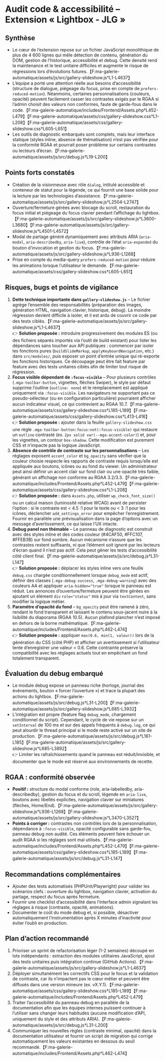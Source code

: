 # Audit code & accessibilité – Extension « Lightbox - JLG »

## Synthèse
- Le cœur de l’extension repose sur un fichier JavaScript monolithique de plus de 4 600 lignes qui mêle détection de contenu, génération du DOM, gestion de l’historique, accessibilité et debug. Cette densité rend la maintenance et le test unitaire difficiles et augmente le risque de régressions lors d’évolutions futures.【F:ma-galerie-automatique/assets/js/src/gallery-slideshow.js†L1-L4637】
- L’équipe a porté une attention réelle aux besoins d’accessibilité (structure de dialogue, piégeage du focus, prise en compte de `prefers-reduced-motion`). Néanmoins, certaines personnalisations (couleurs, opacité) peuvent facilement casser les contrastes exigés par le RGAA si l’admin choisit des valeurs non conformes, faute de garde-fous dans le code.【F:ma-galerie-automatique/includes/Frontend/Assets.php†L452-L479】【F:ma-galerie-automatique/assets/css/gallery-slideshow.css†L1-L208】【F:ma-galerie-automatique/assets/css/gallery-slideshow.css†L605-L651】
- Les outils de diagnostic embarqués sont complets, mais leur interface statique (styles inline, absence de thématisation) n’est pas vérifiée pour la conformité RGAA et pourrait poser problème sur certains contrastes ou lecteurs d’écran.【F:ma-galerie-automatique/assets/js/src/debug.js†L19-L200】

## Points forts constatés
- Création de la visionneuse avec rôle `dialog`, intitulé accessible et conteneur de statut pour la légende, ce qui fournit une base solide pour la lecture par les technologies d’assistance.【F:ma-galerie-automatique/assets/js/src/gallery-slideshow.js†L2504-L2747】
- Ouverture/fermeture gérées avec blocage du scroll, restauration du focus initial et piégeage du focus clavier pendant l’affichage du lightbox.【F:ma-galerie-automatique/assets/js/src/gallery-slideshow.js†L3600-L3680】【F:ma-galerie-automatique/assets/js/src/gallery-slideshow.js†L4501-L4572】
- Modal de partage généré dynamiquement avec attributs ARIA (`aria-modal`, `aria-describedby`, `aria-live`), contrôle de l’état `aria-expanded` du bouton d’invocation et gestion du focus.【F:ma-galerie-automatique/assets/js/src/gallery-slideshow.js†L936-L1268】
- Prise en compte du media-query `prefers-reduced-motion` pour réduire les animations lorsque l’utilisateur le demande.【F:ma-galerie-automatique/assets/css/gallery-slideshow.css†L605-L651】

## Risques, bugs et points de vigilance
1. **Dette technique importante dans `gallery-slideshow.js`** – Le fichier agrège l’ensemble des responsabilités (préparation des images, génération HTML, navigation clavier, historique, debug). La moindre régression devient difficile à isoler, et il est ardu de couvrir ce code par des tests ciblés.【F:ma-galerie-automatique/assets/js/src/gallery-slideshow.js†L1-L4637】<br>👉 **Solution proposée :** introduire progressivement des modules ES (ou des fichiers séparés importés via l’outil de build existant) pour lister les dépendances sans toucher aux API publiques : commencer par isoler les fonctions pures (`buildSlideMarkup`, `applyKeyboardNavigation`, etc.) dans `src/modules/`, puis exposer un point d’entrée unique qui ré-exporte les fonctions historiques. Ce découpage peut être fait feature par feature avec des tests unitaires ciblés afin de limiter tout risque de régression.
2. **Focus visible dépendant de `:focus-visible`** – Pour plusieurs contrôles (`.mga-toolbar-button`, vignettes, flèches Swiper), le style par défaut supprime l’outline (`outline: none`) et le remplacement est appliqué uniquement via `:focus-visible`. Les navigateurs ne supportant pas ce pseudo-sélecteur (ou en configuration particulière) pourraient afficher aucun indicateur visuel, ce qui contrevient au RGAA 10.7.【F:ma-galerie-automatique/assets/css/gallery-slideshow.css†L185-L189】【F:ma-galerie-automatique/assets/css/gallery-slideshow.css†L413-L416】<br>👉 **Solution proposée :** ajouter dans la feuille `gallery-slideshow.css` une règle `.mga-toolbar-button:focus:not(:focus-visible)` qui restaure un `outline` contrasté (ex. `2px solid var(--mga-accent-color)`) et, pour les vignettes, un contour `box-shadow`. Cette modification est purement CSS et n’impacte pas la logique JavaScript.
3. **Absence de contrôle de contraste sur les personnalisations** – Les réglages exposent `accent_color` et `bg_opacity` sans vérifier que la couleur choisie respecte les rapports de contraste requis lorsqu’elle est appliquée aux boutons, icônes ou au fond du viewer. Un administrateur peut ainsi définir un accent clair sur fond clair ou une opacité très faible, générant un affichage non conforme au RGAA 3.2/3.3.【F:ma-galerie-automatique/includes/Frontend/Assets.php†L452-L479】【F:ma-galerie-automatique/assets/css/gallery-slideshow.css†L1-L208】<br>👉 **Solution proposée :** dans `Assets.php`, utiliser `wp_check_font_size()` ou un calcul maison (luminosité relative WCAG) avant de persister l’option : si le contraste est < 4.5 :1 pour le texte ou < 3 :1 pour les icônes, déclencher `add_settings_error` pour empêcher l’enregistrement. Fournir en parallèle une prévisualisation dans la page d’options avec un message d’avertissement, ce qui laisse l’UX intacte.
4. **Debug panel non thémable** – Le panneau de diagnostic est construit avec des styles inline et des codes couleur (#4CAF50, #FFC107, #FFEB3B) sur fond sombre. Aucun mécanisme n’assure que les contrastes restent suffisants, ni que l’élément soit ignoré par les lecteurs d’écran quand il n’est pas actif. Cela peut gêner les tests d’accessibilité côté client final.【F:ma-galerie-automatique/assets/js/src/debug.js†L31-L147】<br>👉 **Solution proposée :** déplacer les styles inline vers une feuille `debug.css` chargée conditionnellement lorsque `debug_mode` est actif, définir des classes (`.mga-debug-success`, `.mga-debug-warning`) avec des couleurs AA et appliquer `aria-hidden="true"` lorsque le panneau est réduit. Les annonces d’ouverture/fermeture peuvent être gérées en ajoutant un élément `div` `role="status"` mis à jour via `textContent`, sans modifier la logique métier.
5. **Paramètre d’opacité du fond** – `bg_opacity` peut être ramené à zéro, rendant le fond transparent et laissant le contenu sous-jacent nuire à la lisibilité du diaporama (RGAA 10.5). Aucun plafond plancher n’est imposé en dehors de la borne mathématique.【F:ma-galerie-automatique/includes/Frontend/Assets.php†L462-L474】<br>👉 **Solution proposée :** appliquer `max(0.6, min(1, valeur))` lors de la génération du CSS (côté PHP) et afficher un avertissement si l’utilisateur tente d’enregistrer une valeur < 0.6. Cette contrainte préserve la compatibilité avec les réglages actuels tout en empêchant un fond totalement transparent.

## Évaluation du debug embarqué
- Le module debug expose un panneau riche (horloge, journal des événements, bouton « forcer l’ouverture ») et trace la plupart des actions du lightbox.【F:ma-galerie-automatique/assets/js/src/debug.js†L31-L200】【F:ma-galerie-automatique/assets/js/src/gallery-slideshow.js†L685-L3932】
- L’intégration est propre (feature flag `debug_mode`, chargement conditionnel du script). Cependant, le cycle de vie repose sur un `setInterval` de 100 ms et sur des appels fréquents à `debug.log`, ce qui peut alourdir le thread principal si le mode reste activé sur un site de production.【F:ma-galerie-automatique/assets/js/src/debug.js†L161-L185】【F:ma-galerie-automatique/assets/js/src/gallery-slideshow.js†L685-L3892】<br>👉 Limiter les rafraîchissements quand le panneau est réduit/invisible, et documenter que le mode est réservé aux environnements de recette.

## RGAA : conformité observée
- **Positif :** structure du modal conforme (role, aria-labelledby, aria-describedby), gestion du focus et du scroll, légende en `aria-live`, boutons avec libellés explicites, navigation clavier sur miniatures (flèches, Home/End).【F:ma-galerie-automatique/assets/js/src/gallery-slideshow.js†L936-L1268】【F:ma-galerie-automatique/assets/js/src/gallery-slideshow.js†L3470-L3527】
- **Points à corriger :** contrastes non contrôlés lors de la personnalisation, dépendance à `:focus-visible`, opacité configurable sans garde-fou, panneau debug non audité. Ces éléments peuvent faire échouer un audit RGAA si les réglages sont mal utilisés.【F:ma-galerie-automatique/includes/Frontend/Assets.php†L452-L479】【F:ma-galerie-automatique/assets/css/gallery-slideshow.css†L185-L189】【F:ma-galerie-automatique/assets/js/src/debug.js†L31-L147】

## Recommandations complémentaires
- Ajouter des tests automatisés (PHPUnit/Playwright) pour valider les scénarios clefs : ouverture du lightbox, navigation clavier, activation du partage, respect du focus après fermeture.
- Fournir une checklist d’accessibilité dans l’interface admin signalant les réglages à risque (contraste, opacité, animations).
- Documenter le coût du mode debug et, si possible, désactiver automatiquement l’instrumentation après X minutes d’inactivité pour éviter l’oubli en production.

## Plan d’action recommandé
1. Prioriser un sprint de refactorisation léger (1-2 semaines) découpé en lots indépendants : extraction des modules utilitaires JavaScript, ajout des tests unitaires puis intégration continue (GitHub Actions).【F:ma-galerie-automatique/assets/js/src/gallery-slideshow.js†L1-L4637】
2. Déployer simultanément les correctifs CSS pour le focus et la validation de contraste, car ils n’impactent pas le cœur métier et peuvent être diffusés dans une version mineure (ex. vX.Y.1).【F:ma-galerie-automatique/assets/css/gallery-slideshow.css†L185-L189】【F:ma-galerie-automatique/includes/Frontend/Assets.php†L452-L479】
3. Traiter l’accessibilité du panneau debug en parallèle de la documentation afin que les équipes internes puissent continuer à l’utiliser sans changer leurs habitudes (aucune modification d’API, uniquement du style et des attributs ARIA).【F:ma-galerie-automatique/assets/js/src/debug.js†L31-L200】
4. Communiquer les nouvelles règles (contraste minimal, opacité) dans la documentation utilisateur et fournir un script de migration qui corrige automatiquement les valeurs existantes en dessous du seuil recommandé.【F:ma-galerie-automatique/includes/Frontend/Assets.php†L462-L474】

